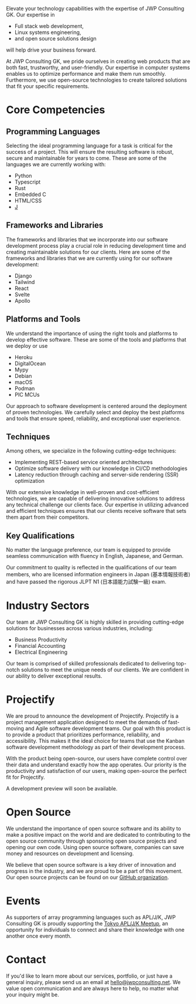 ---
---

Elevate your technology capabilities with the expertise of JWP Consulting GK.
Our expertise in

- Full stack web development,
- Linux systems engineering,
- and open source solutions design

will help drive your business forward.

At JWP Consulting GK, we pride ourselves in creating web products that are both
fast, trustworthy, and user-friendly. Our expertise in computer systems enables
us to optimize performance and make them run smoothly. Furthermore, we use
open-source technologies to create tailored solutions that fit your specific
requirements.

# Core Competencies

## Programming Languages

Selecting the ideal programming language for a task is critical for the success
of a project. This will ensure the resulting software is robust, secure and
maintainable for years to come. These are some of the languages we are
currently working with:

- Python
- Typescript
- Rust
- Embedded C
- HTML/CSS
- [J](https://www.jsoftware.com/)

## Frameworks and Libraries

The frameworks and libraries that we incorporate into our software development
process play a crucial role in reducing development time and creating
maintainable solutions for our clients. Here are some of the frameworks and
libraries that we are currently using for our software development:

- Django
- Tailwind
- React
- Svelte
- Apollo

## Platforms and Tools

We understand the importance of using the right tools and platforms to develop
effective software. These are some of the tools and platforms that we deploy or
use

- Heroku
- DigitalOcean
- Mypy
- Debian
- macOS
- Podman
- PIC MCUs

Our approach to software development is centered around the deployment of
proven technologies. We carefully select and deploy the best platforms and
tools that ensure speed, reliability, and exceptional user experience.

## Techniques

Among others, we specialize in the following cutting-edge techniques:

- Implementing REST-based service oriented architectures
- Optimize software delivery with our knowledge in CI/CD methodologies
- Latency reduction through caching and server-side rendering (SSR)
  optimization

With our extensive knowledge in well-proven and cost-efficient technologies, we
are capable of delivering innovative solutions to address any technical
challenge our clients face. Our expertise in utilizing advanced and efficient
techniques ensures that our clients receive software that sets them apart from
their competitors.

## Key Qualifications

No matter the language preference, our team is equipped to provide seamless
communication with fluency in English, Japanese, and German.

Our commitment to quality is reflected in the qualifications of our team
members, who are licensed information engineers in Japan (基本情報技術者) and
have passed the rigorous JLPT N1 (日本語能力試験一級) exam.

# Industry Sectors

Our team at JWP Consulting GK is highly skilled in providing cutting-edge
solutions for businesses across various industries, including:

- Business Productivity
- Financial Accounting
- Electrical Engineering

Our team is comprised of skilled professionals dedicated to delivering
top-notch solutions to meet the unique needs of our clients. We are confident
in our ability to deliver exceptional results.

# Projectify

We are proud to announce the development of Projectify. Projectify is a project
management application designed to meet the demands of fast-moving and Agile
software development teams. Our goal with this product is to provide a product
that prioritizes performance, reliability, and accessibility. This makes it the
ideal choice for teams that use the Kanban software development methodology
as part of their development process.

With the product being open-source, our users have complete control over their
data and understand exactly how the app operates. Our priority is the
productivity and satisfaction of our users, making open-source the perfect fit
for Projectify.

A development preview will soon be available.

# Open Source

We understand the importance of open source software and its ability to make a
positive impact on the world and are dedicated to contributing to the open
source community through sponsoring open source projects and opening our own
code. Using open source software, companies can save money and resources on
development and licensing.

We believe that open source software is a key driver of innovation and progress
in the industry, and we are proud to be a part of this movement. Our open
source projects can be found on our [GitHub
organization](https://github.com/jwp-consulting).

# Events

As supporters of array programming languages such as APL/J/K, JWP Consulting GK
is proudly supporting the [Tokyo APL/J/K
Meetup](https://www.meetup.com/apl-j-k-meetup/), an opportunity for individuals
to connect and share their knowledge with one another once every month.

# Contact

If you'd like to learn more about our services, portfolio, or just have a
general inquiry, please send us an email at
[hello@jwpconsulting.net](mailto:hello@jwpconsulting.net). We value open
communication and are always here to help, no matter what your inquiry might
be.
